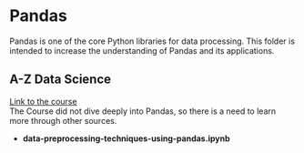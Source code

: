 # Pandas 
Pandas is one of the core Python libraries for data processing. This folder is intended to increase the understanding of Pandas and its applications. 

## A-Z Data Science  
[Link to the course](https://www.udemy.com/machinelearning/)  
The Course did not dive deeply into Pandas, so there is a need to learn more through other sources.
* **data-preprocessing-techniques-using-pandas.ipynb**
